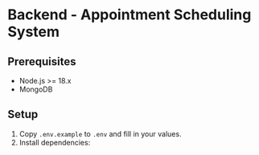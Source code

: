 # Backend - Appointment Scheduling System

## Prerequisites

- Node.js >= 18.x
- MongoDB

## Setup

1. Copy `.env.example` to `.env` and fill in your values.
2. Install dependencies: